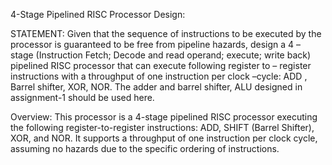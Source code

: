 4-Stage Pipelined RISC Processor Design:

STATEMENT: Given that the sequence of instructions to be executed by the processor is guaranteed to be free from pipeline hazards,
design a 4 – stage (Instruction Fetch; Decode and read operand; execute; write back) pipelined RISC processor that can execute 
following register to – register instructions with a throughput of one instruction per clock –cycle: ADD , Barrel shifter, XOR, NOR.
The adder and barrel shifter, ALU designed in assignment-1 should be used here.

Overview:
This processor is a 4-stage pipelined RISC processor executing the following register-to-register instructions: 
ADD, SHIFT (Barrel Shifter), XOR, and NOR. It supports a throughput of one instruction per clock cycle, assuming no hazards due to the 
specific ordering of instructions.
